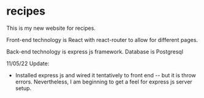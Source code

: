 # recipes

This is my new website for recipes. 

Front-end technology is React with react-router to allow for different pages.

Back-end technology is express js framework. Database is Postgresql

11/05/22 Update:
  - Installed express js and wired it tentatively to front end -- but it is throw errors. Nevertheless, I am beginning to get a feel for express js server setup. 
